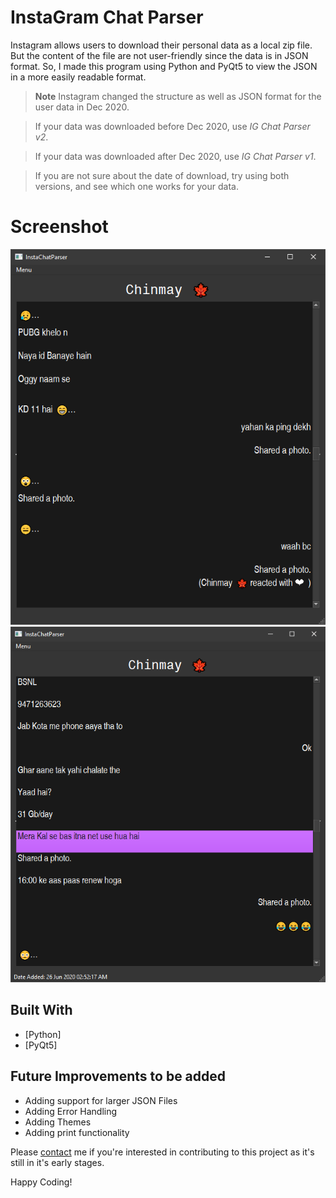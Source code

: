 # InstaGram Chat Parser

Instagram allows users to download their personal data as a local zip file. But the content of the file are not user-friendly since the data is in JSON format. So, I made this program using Python and PyQt5 to view the JSON in a more easily readable format.

> **Note** Instagram changed the structure as well as JSON format for the user data in Dec 2020.

> If your data was downloaded before Dec 2020, use *IG Chat Parser v2*.

> If your data was downloaded after Dec 2020, use *IG Chat Parser v1*.

> If you are not sure about the date of download, try using both versions, and see which one works for your data.

# Screenshot
![Alt text](Screenshots/img1.png?raw=true "InstaGram Chat Parser")
![Alt text](Screenshots/img2.png?raw=true "InstaGram Chat Parser")

## Built With

* [Python]
* [PyQt5]

## Future Improvements to be added

* Adding support for larger JSON Files
* Adding Error Handling
* Adding Themes
* Adding print functionality

Please [contact](mailto:mearunprabhakar14@gmail.com) me if you're interested in contributing to this project as it's still in it's early stages.

Happy Coding!